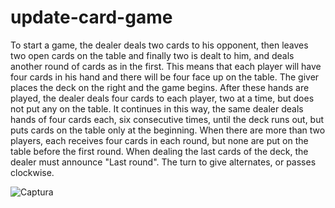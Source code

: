 # update-card-game


To start a game, the dealer deals two cards to his opponent, then leaves two open cards on the table and finally two is dealt to him, and deals another round of cards as in the first. This means that each player will have four cards in his hand and there will be four face up on the table. The giver places the deck on the right and the game begins. After these hands are played, the dealer deals four cards to each player, two at a time, but does not put any on the table. It continues in this way, the same dealer deals hands of four cards each, six consecutive times, until the deck runs out, but puts cards on the table only at the beginning. When there are more than two players, each receives four cards in each round, but none are put on the table before the first round. When dealing the last cards of the deck, the dealer must announce "Last round". The turn to give alternates, or passes clockwise.




![Captura](https://user-images.githubusercontent.com/62323712/101237686-34548e00-36b1-11eb-86f6-3e8f1448575d.PNG)
